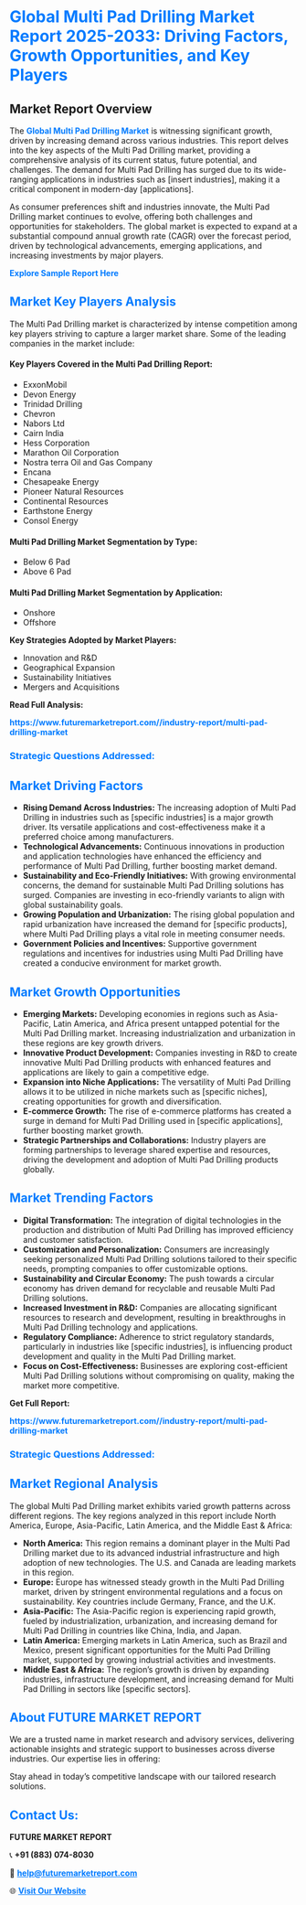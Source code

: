 <h1 style="color: #007BFF;">Global Multi Pad Drilling Market Report 2025-2033: Driving Factors, Growth Opportunities, and Key Players</h1>

<section id="overview">
<h2>Market Report Overview</h2>
<p>The <a href="https://www.futuremarketreport.com//industry-report/multi-pad-drilling-market" style="color: #007BFF; text-decoration: none;"><strong>Global Multi Pad Drilling Market</strong></a> is witnessing significant growth, driven by increasing demand across various industries. This report delves into the key aspects of the Multi Pad Drilling market, providing a comprehensive analysis of its current status, future potential, and challenges. The demand for Multi Pad Drilling has surged due to its wide-ranging applications in industries such as [insert industries], making it a critical component in modern-day [applications].</p>
<p>As consumer preferences shift and industries innovate, the Multi Pad Drilling market continues to evolve, offering both challenges and opportunities for stakeholders. The global market is expected to expand at a substantial compound annual growth rate (CAGR) over the forecast period, driven by technological advancements, emerging applications, and increasing investments by major players.</p>
</section>

<section id="overview">
<p><a href="https://www.futuremarketreport.com//request-sample/reportId=60066" style="color: #007BFF; text-decoration: none;"><strong>Explore Sample Report Here</strong></a></p>
</section>

<section id="key-players">
<h2 style="color: #007BFF;">Market Key Players Analysis</h2>
<p>The Multi Pad Drilling market is characterized by intense competition among key players striving to capture a larger market share. Some of the leading companies in the market include:</p>
<h4>Key Players Covered in the Multi Pad Drilling Report:</h4>
<ul><li>ExxonMobil</li><li>Devon Energy</li><li>Trinidad Drilling</li><li>Chevron</li><li>Nabors Ltd</li><li>Cairn India</li><li>Hess Corporation</li><li>Marathon Oil Corporation</li><li>Nostra terra Oil and Gas Company</li><li>Encana</li><li>Chesapeake Energy</li><li>Pioneer Natural Resources</li><li>Continental Resources</li><li>Earthstone Energy</li><li>Consol Energy</li></ul>
<h4>Multi Pad Drilling Market Segmentation by Type:</h4>
<ul><li>Below 6 Pad</li><li>Above 6 Pad</li></ul>

<h4>Multi Pad Drilling Market Segmentation by Application:</h4>
<ul><li>Onshore</li><li>Offshore</li></ul>
<p><strong>Key Strategies Adopted by Market Players:</strong></p>
<ul>
<li>Innovation and R&D</li>
<li>Geographical Expansion</li>
<li>Sustainability Initiatives</li>
<li>Mergers and Acquisitions</li>
</ul>
</section>

<section>
<p><strong>Read Full Analysis: </strong></p><a href="https://www.futuremarketreport.com//industry-report/multi-pad-drilling-market" style="color: #007BFF; text-decoration: none;"><strong>https://www.futuremarketreport.com//industry-report/multi-pad-drilling-market</strong></a>
<h3 style="color: #007BFF;">Strategic Questions Addressed:</h3>
</section>

<section id="driving-factors">
<h2 style="color: #007BFF;">Market Driving Factors</h2>
<ul>
<li><strong>Rising Demand Across Industries:</strong> The increasing adoption of Multi Pad Drilling in industries such as [specific industries] is a major growth driver. Its versatile applications and cost-effectiveness make it a preferred choice among manufacturers.</li>
<li><strong>Technological Advancements:</strong> Continuous innovations in production and application technologies have enhanced the efficiency and performance of Multi Pad Drilling, further boosting market demand.</li>
<li><strong>Sustainability and Eco-Friendly Initiatives:</strong> With growing environmental concerns, the demand for sustainable Multi Pad Drilling solutions has surged. Companies are investing in eco-friendly variants to align with global sustainability goals.</li>
<li><strong>Growing Population and Urbanization:</strong> The rising global population and rapid urbanization have increased the demand for [specific products], where Multi Pad Drilling plays a vital role in meeting consumer needs.</li>
<li><strong>Government Policies and Incentives:</strong> Supportive government regulations and incentives for industries using Multi Pad Drilling have created a conducive environment for market growth.</li>
</ul>
</section>

<section id="growth-opportunities">
<h2 style="color: #007BFF;">Market Growth Opportunities</h2>
<ul>
<li><strong>Emerging Markets:</strong> Developing economies in regions such as Asia-Pacific, Latin America, and Africa present untapped potential for the Multi Pad Drilling market. Increasing industrialization and urbanization in these regions are key growth drivers.</li>
<li><strong>Innovative Product Development:</strong> Companies investing in R&D to create innovative Multi Pad Drilling products with enhanced features and applications are likely to gain a competitive edge.</li>
<li><strong>Expansion into Niche Applications:</strong> The versatility of Multi Pad Drilling allows it to be utilized in niche markets such as [specific niches], creating opportunities for growth and diversification.</li>
<li><strong>E-commerce Growth:</strong> The rise of e-commerce platforms has created a surge in demand for Multi Pad Drilling used in [specific applications], further boosting market growth.</li>
<li><strong>Strategic Partnerships and Collaborations:</strong> Industry players are forming partnerships to leverage shared expertise and resources, driving the development and adoption of Multi Pad Drilling products globally.</li>
</ul>
</section>

<section id="trending-factors">
<h2 style="color: #007BFF;">Market Trending Factors</h2>
<ul>
<li><strong>Digital Transformation:</strong> The integration of digital technologies in the production and distribution of Multi Pad Drilling has improved efficiency and customer satisfaction.</li>
<li><strong>Customization and Personalization:</strong> Consumers are increasingly seeking personalized Multi Pad Drilling solutions tailored to their specific needs, prompting companies to offer customizable options.</li>
<li><strong>Sustainability and Circular Economy:</strong> The push towards a circular economy has driven demand for recyclable and reusable Multi Pad Drilling solutions.</li>
<li><strong>Increased Investment in R&D:</strong> Companies are allocating significant resources to research and development, resulting in breakthroughs in Multi Pad Drilling technology and applications.</li>
<li><strong>Regulatory Compliance:</strong> Adherence to strict regulatory standards, particularly in industries like [specific industries], is influencing product development and quality in the Multi Pad Drilling market.</li>
<li><strong>Focus on Cost-Effectiveness:</strong> Businesses are exploring cost-efficient Multi Pad Drilling solutions without compromising on quality, making the market more competitive.</li>
</ul>
</section>

<section>
<p><strong>Get Full Report: </strong></p><a href="https://www.futuremarketreport.com//industry-report/multi-pad-drilling-market" style="color: #007BFF; text-decoration: none;"><strong>https://www.futuremarketreport.com//industry-report/multi-pad-drilling-market</strong></a>
<h3 style="color: #007BFF;">Strategic Questions Addressed:</h3>
</section>


<section id="regional-analysis">
<h2 style="color: #007BFF;">Market Regional Analysis</h2>
<p>The global Multi Pad Drilling market exhibits varied growth patterns across different regions. The key regions analyzed in this report include North America, Europe, Asia-Pacific, Latin America, and the Middle East & Africa:</p>
<ul>
<li><strong>North America:</strong> This region remains a dominant player in the Multi Pad Drilling market due to its advanced industrial infrastructure and high adoption of new technologies. The U.S. and Canada are leading markets in this region.</li>
<li><strong>Europe:</strong> Europe has witnessed steady growth in the Multi Pad Drilling market, driven by stringent environmental regulations and a focus on sustainability. Key countries include Germany, France, and the U.K.</li>
<li><strong>Asia-Pacific:</strong> The Asia-Pacific region is experiencing rapid growth, fueled by industrialization, urbanization, and increasing demand for Multi Pad Drilling in countries like China, India, and Japan.</li>
<li><strong>Latin America:</strong> Emerging markets in Latin America, such as Brazil and Mexico, present significant opportunities for the Multi Pad Drilling market, supported by growing industrial activities and investments.</li>
<li><strong>Middle East & Africa:</strong> The region’s growth is driven by expanding industries, infrastructure development, and increasing demand for Multi Pad Drilling in sectors like [specific sectors].</li>
</ul>
</section>

<footer>
<h2 style="color: #007BFF;">About FUTURE MARKET REPORT</h2>
<p>We are a trusted name in market research and advisory services, delivering actionable insights and strategic support to businesses across diverse industries. Our expertise lies in offering:</p>

<p>Stay ahead in today’s competitive landscape with our tailored research solutions.</p>

<h2 style="color: #007BFF;">Contact Us:</h2>
<p><strong>FUTURE MARKET REPORT</strong></p>
<p>📞 <strong>+91 (883) 074-8030</strong></p>
<p>📧 <strong><a href="mailto:help@futuremarketreport.com" style="color: #007BFF;">help@futuremarketreport.com</a></strong></p>
<p>🌐 <strong><a href="https://www.futuremarketreport.com/" style="color: #007BFF;">Visit Our Website</a></strong></p>
</footer>